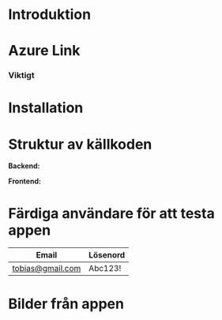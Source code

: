 # Introduktion

# Azure Link


### Viktigt

# Installation

# Struktur av källkoden

**Backend:**

**Frontend:**

# Färdiga användare för att testa appen
| Email           | Lösenord |
| --------------- | -------- |
| tobias@gmail.com  | Abc123!      |

# Bilder från appen
